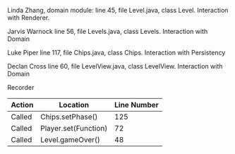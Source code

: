 Linda Zhang, domain module:
line 45, file Level.java, class Level. Interaction with Renderer.

Jarvis Warnock
line 56, file Levels.java, class Levels. Interaction with Domain

Luke Piper
line 117, file Chips.java, class Chips. Interaction with Persistency

Declan Cross
line 60, file LevelView.java, class LevelView. Interaction with Domain

Recorder

|Action|Location|Line Number|
|------|---------|-----------|
|Called|Chips.setPhase()|125|
|Called|Player.set(Function)|72|
|Called|Level.gameOver()|48|

